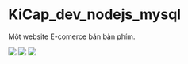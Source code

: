 # KiCap_dev_nodejs_mysql

Một website E-comerce bán bàn phím.

![](https://the-bithub.com/p1yo6)
![](https://the-bithub.com/8ax4n)
![](https://the-bithub.com/zt8sz)
